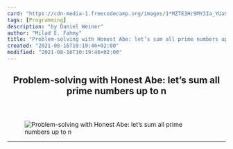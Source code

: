```yaml
---
card: "https://cdn-media-1.freecodecamp.org/images/1*MZTE3Hr9MY3Ia_YUa9Sddg.jpeg"
tags: [Programming]
description: "by Daniel Weiner"
author: "Milad E. Fahmy"
title: "Problem-solving with Honest Abe: let’s sum all prime numbers up to n"
created: "2021-08-16T10:19:46+02:00"
modified: "2021-08-16T10:19:46+02:00"
---
```

<div class="site-wrapper">
<main id="site-main" class="site-main outer">
<div class="inner">
<article class="post-full post tag-programming tag-web-development tag-tech tag-creativity tag-software-development ">
<header class="post-full-header">
<h1 class="post-full-title">Problem-solving with Honest Abe: let’s sum all prime numbers up to n</h1>
</header>
<figure class="post-full-image">
<picture>
<source media="(max-width: 700px)" sizes="1px" srcset="data:image/gif;base64,R0lGODlhAQABAIAAAAAAAP///yH5BAEAAAAALAAAAAABAAEAAAIBRAA7 1w">
<source media="(min-width: 701px)" sizes="(max-width: 800px) 400px,
(max-width: 1170px) 700px,
1400px" srcset="https://cdn-media-1.freecodecamp.org/images/1*MZTE3Hr9MY3Ia_YUa9Sddg.jpeg 300w,
https://cdn-media-1.freecodecamp.org/images/1*MZTE3Hr9MY3Ia_YUa9Sddg.jpeg 600w,
https://cdn-media-1.freecodecamp.org/images/1*MZTE3Hr9MY3Ia_YUa9Sddg.jpeg 1000w,
https://cdn-media-1.freecodecamp.org/images/1*MZTE3Hr9MY3Ia_YUa9Sddg.jpeg 2000w">
<img onerror="this.style.display='none'" src="https://cdn-media-1.freecodecamp.org/images/1*MZTE3Hr9MY3Ia_YUa9Sddg.jpeg" alt="Problem-solving with Honest Abe: let’s sum all prime numbers up to n">
</picture>
</figure>
<section class="post-full-content">
<div class="post-content medium-migrated-article">
</div>
<hr>
</section>
</article>
</div>
</main>
</div>
<!-- Google Tag Manager (noscript) -->
<!-- End Google Tag Manager (noscript) -->
